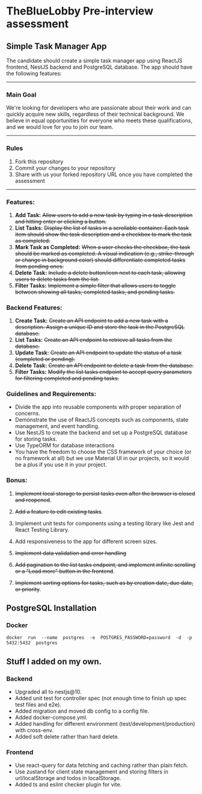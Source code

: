 
# TheBlueLobby Pre-interview assessment

## Simple Task Manager App
The candidate should create a simple task manager app using ReactJS frontend, NestJS backend and PostgreSQL database. The app should have the following features:

  ---

### Main Goal
We're looking for developers who are passionate about their work and can quickly acquire new skills, regardless of their technical background. We believe in equal opportunities for everyone who meets these qualifications, and we would love for you to join our team.

---

### Rules
1. Fork this repository
2. Commit your changes to your repository
3. Share with us your forked repository URL once you have completed the assessment
---
### Features:
1. **Add Task:** ~~Allow users to add a new task by typing in a task description and hitting enter or clicking a button.~~
2. **List Tasks:** ~~Display the list of tasks in a scrollable container. Each task item should show the task description and a checkbox to mark the task as completed.~~
3. **Mark Task as Completed:** ~~When a user checks the checkbox, the task should be marked as completed. A visual indication (e.g., strike-through or change in background color) should differentiate completed tasks from pending ones.~~
4. **Delete Task:** ~~Include a delete button/icon next to each task, allowing users to delete tasks from the list.~~
5. **Filter Tasks:** ~~Implement a simple filter that allows users to toggle between showing all tasks, completed tasks, and pending tasks.~~

### Backend Features:
1. **Create Task:** ~~Create an API endpoint to add a new task with a description. Assign a unique ID and store the task in the PostgreSQL database.~~
2. **List Tasks:** ~~Create an API endpoint to retrieve all tasks from the database.~~
3. **Update Task:** ~~Create an API endpoint to update the status of a task (completed or pending).~~
4. **Delete Task:** ~~Create an API endpoint to delete a task from the database.~~
5. **Filter Tasks:** ~~Modify the list tasks endpoint to accept query parameters for filtering completed and pending tasks.~~

### Guidelines and Requirements:
- Divide the app into reusable components with proper separation of concerns.
- Demonstrate the use of ReactJS concepts such as components, state management, and event handling.
- Use NestJS to create the backend and set up a PostgreSQL database for storing tasks.
- Use TypeORM for database interactions
- You have the freedom to choose the CSS framework of your choice (or no framework at all) but we use Material UI in our projects, so it would be a plus if you use it in your project.

### Bonus:
1. ~~Implement local storage to persist tasks even after the browser is closed and reopened~~.

2. ~~Add a feature to edit existing tasks~~.

3. Implement unit tests for components using a testing library like Jest and React Testing Library.

4. Add responsiveness to the app for different screen sizes.

5. ~~Implement data validation and error handling~~

6. ~~Add pagination to the list tasks endpoint, and implement infinite scrolling or a "Load more" button in the frontend~~.

7. ~~Implement sorting options for tasks, such as by creation date, due date, or priority~~.

## PostgreSQL Installation

### Docker

```shell
docker  run  --name  postgres  -e  POSTGRES_PASSWORD=password  -d  -p  5432:5432  postgres
```

## Stuff I added on my own.
### Backend
- Upgraded all to nestjs@10.
- Added unit test for controller spec (not enough time to finish up spec test files and e2e).
- Added migration and moved db config to a config file.
- Added docker-compose.yml.
- Added handling for different environment (test/development/production) with cross-env.
- Added soft delete rather than hard delete.

### Frontend
- Use react-query for data fetching and caching rather than plain fetch.
- Use zustand for client state management and storing filters in url/localStorage and todos in localStorage.
- Added ts and eslint checker plugin for vite.